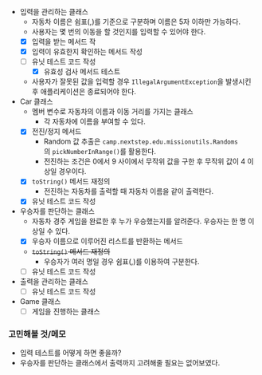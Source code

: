 - 입력을 관리하는 클래스
    - 자동차 이름은 쉼표(,)를 기준으로 구분하며 이름은 5자 이하만 가능하다.
    - 사용자는 몇 번의 이동을 할 것인지를 입력할 수 있어야 한다.
    - [x] 입력을 받는 메서드 작 
    - [x] 입력이 유효한지 확인하는 메서드 작성
    - [ ] 유닛 테스트 코드 작성
      - [x] 유효성 검사 메서드 테스트
    - 사용자가 잘못된 값을 입력할 경우 `IllegalArgumentException`을 발생시킨 후 애플리케이션은 종료되어야 한다.
- Car 클래스
    - 멤버 변수로 자동차의 이름과 이동 거리를 가지는 클래스
        - 각 자동차에 이름을 부여할 수 있다.
    - [x] 전진/정지 메서드
        - Random 값 추출은 `camp.nextstep.edu.missionutils.Randoms`의 `pickNumberInRange()`를 활용한다.
        - 전진하는 조건은 0에서 9 사이에서 무작위 값을 구한 후 무작위 값이 4 이상일 경우이다.
    - [x] `toString()` 메서드 재정의
        - 전진하는 자동차를 출력할 때 자동차 이름을 같이 출력한다.
    - [x] 유닛 테스트 코드 작성
- 우승자를 판단하는 클래스
    - 자동차 경주 게임을 완료한 후 누가 우승했는지를 알려준다. 우승자는 한 명 이상일 수 있다.
    - [x] 우승자 이름으로 이루어진 리스트를 반환하는 메서드
    - ~~`toString()` 메서드 재정의~~
        - 우승자가 여러 명일 경우 쉼표(,)를 이용하여 구분한다.
    - [ ] 유닛 테스트 코드 작성
- 출력을 관리하는 클래스
    - [ ] 유닛 테스트 코드 작성
- Game 클래스
    - [ ] 게임을 진행하는 클래스

### 고민해볼 것/메모
- 입력 테스트를 어떻게 하면 좋을까?
- 우승자를 판단하는 클래스에서 출력까지 고려해줄 필요는 없어보였다.